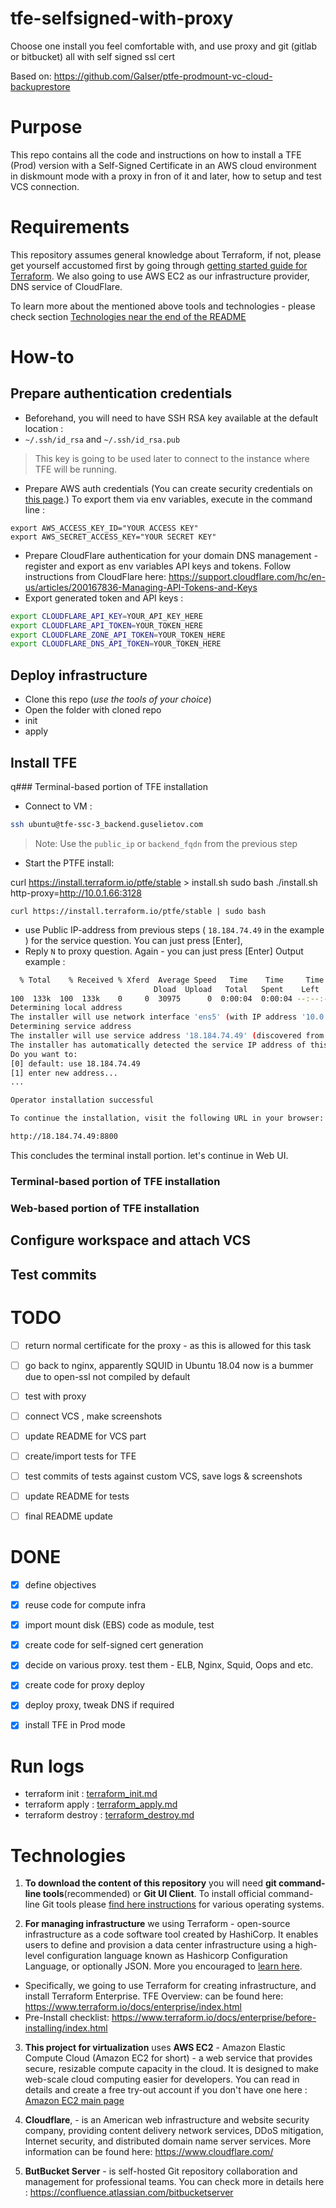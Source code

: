 # tfe-selfsigned-with-proxy
Choose one install you feel comfortable with, and use proxy and git (gitlab or bitbucket) all with self signed ssl cert 

Based on: https://github.com/Galser/ptfe-prodmount-vc-cloud-backuprestore

# Purpose

This repo contains all the code and instructions on how to install a TFE (Prod) version with a Self-Signed Certificate in an AWS cloud environment in diskmount mode with a proxy in fron of it and later, how to setup and test VCS connection. 

# Requirements

This repository assumes general knowledge about Terraform, if not, please get yourself accustomed first by going through [getting started guide for Terraform](https://learn.hashicorp.com/terraform?track=getting-started#getting-started). We also going to use AWS EC2 as our infrastructure provider, DNS service of CloudFlare.

To learn more about the mentioned above tools and technologies - please check section [Technologies near the end of the README](#technologies)


# How-to

## Prepare authentication credentials
- Beforehand, you will need to have SSH RSA key available at the default location :
 - `~/.ssh/id_rsa` and `~/.ssh/id_rsa.pub`
 > This key is going to be used later to connect to the instance where TFE will be running.
 
- Prepare AWS auth credentials (You can create security credentials on [this page](https://console.aws.amazon.com/iam/home?#security_credential).) To export them via env variables, execute in the command line :
 ```
 export AWS_ACCESS_KEY_ID="YOUR ACCESS KEY"
 export AWS_SECRET_ACCESS_KEY="YOUR SECRET KEY"
 ```
- Prepare CloudFlare authentication for your domain DNS management - register and export as env variables API keys and tokens. Follow instructions from CloudFlare here: https://support.cloudflare.com/hc/en-us/articles/200167836-Managing-API-Tokens-and-Keys
 - Export generated token and API keys :
 ```bash
 export CLOUDFLARE_API_KEY=YOUR_API_KEY_HERE
 export CLOUDFLARE_API_TOKEN=YOUR_TOKEN_HERE
 export CLOUDFLARE_ZONE_API_TOKEN=YOUR_TOKEN_HERE
 export CLOUDFLARE_DNS_API_TOKEN=YOUR_TOKEN_HERE
 ```

## Deploy infrastructure
- Clone this repo (*use the tools of your choice*)
- Open the folder with cloned repo
- init
- apply 

## Install TFE

q### Terminal-based portion of TFE installation

- Connect to VM :
```bash
ssh ubuntu@tfe-ssc-3_backend.guselietov.com
```
> Note: Use the `public_ip` or `backend_fqdn` from the previous step

- Start the PTFE install:

curl https://install.terraform.io/ptfe/stable  > install.sh
sudo bash ./install.sh http-proxy=http://10.0.1.66:3128

```curl https://install.terraform.io/ptfe/stable | sudo bash```
 - use Public IP-address from previous steps ( `18.184.74.49` in the example ) for the service question. You can just press [Enter],
 - Reply `N` to proxy question. Again - you can just press [Enter]
 Output example :
 ```bash
   % Total    % Received % Xferd  Average Speed   Time    Time     Time  Current
                                 Dload  Upload   Total   Spent    Left  Speed
100  133k  100  133k    0     0  30975      0  0:00:04  0:00:04 --:--:-- 30975
Determining local address
The installer will use network interface 'ens5' (with IP address '10.0.1.67')
Determining service address
The installer will use service address '18.184.74.49' (discovered from EC2 metadata service)
The installer has automatically detected the service IP address of this machine as 18.184.74.49.
Do you want to:
[0] default: use 18.184.74.49
[1] enter new address...
...

 Operator installation successful

 To continue the installation, visit the following URL in your browser:

 http://18.184.74.49:8800

 ```
This concludes the terminal install portion. let's continue in Web UI.

### Terminal-based portion of TFE installation

### Web-based portion of TFE installation

## Configure workspace and attach VCS

## Test commits


# TODO
- [ ] return normal certificate for the proxy - as this is allowed for this task
- [ ] go back to nginx, apparently SQUID in Ubuntu 18.04 now is a bummer
due to open-ssl not compiled by default
- [ ] test with proxy
- [ ] connect VCS , make screenshots
- [ ] update README for VCS part
- [ ] create/import tests for TFE
- [ ] test commits of tests against custom VCS, save logs & screenshots
- [ ] update README for tests
- [ ] final README update


# DONE
- [x] define objectives 
- [x] reuse code for compute infra
- [x] import mount disk (EBS) code as module, test
- [x] create code for self-signed cert generation
- [x] decide on various proxy. test them - ELB, Nginx, Squid, Oops and etc.
- [x] create code for proxy deploy
- [x] deploy proxy, tweak DNS if required
- [x] install TFE in Prod mode


# Run logs

- terraform init : [terraform_init.md](terraform_init.md)
- terraform apply : [terraform_apply.md](terraform_apply.md)
- terraform destroy  : [terraform_destroy.md](terraform_destroy.md)


# Technologies

1. **To download the content of this repository** you will need **git command-line tools**(recommended) or **Git UI Client**. To install official command-line Git tools please [find here instructions](https://git-scm.com/book/en/v2/Getting-Started-Installing-Git) for various operating systems. 

2. **For managing infrastructure** we using Terraform - open-source infrastructure as a code software tool created by HashiCorp. It enables users to define and provision a data center infrastructure using a high-level configuration language known as Hashicorp Configuration Language, or optionally JSON. More you encouraged to [learn here](https://www.terraform.io).
 - Specifically, we going to use Terraform for creating infrastructure, and install Terraform Enterprise. TFE Overview: can be found here: https://www.terraform.io/docs/enterprise/index.html
 - Pre-Install checklist: https://www.terraform.io/docs/enterprise/before-installing/index.html

3. **This project for virtualization** uses **AWS EC2** - Amazon Elastic Compute Cloud (Amazon EC2 for short) - a web service that provides secure, resizable compute capacity in the cloud. It is designed to make web-scale cloud computing easier for developers. You can read in details and create a free try-out account if you don't have one here : [Amazon EC2 main page](https://aws.amazon.com/ec2/) 

4. **Cloudflare**, - is an American web infrastructure and website security company, providing content delivery network services, DDoS mitigation, Internet security, and distributed domain name server services. More information can be found here: https://www.cloudflare.com/ 

5. **ButBucket Server** -  is self-hosted Git repository collaboration and management for professional teams. You can check more in details here : https://confluence.atlassian.com/bitbucketserver


